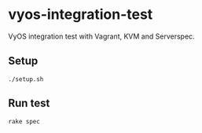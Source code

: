# vyos-integration-test

VyOS integration test with Vagrant, KVM and Serverspec.

## Setup

```
./setup.sh
```

## Run test

```
rake spec
```
